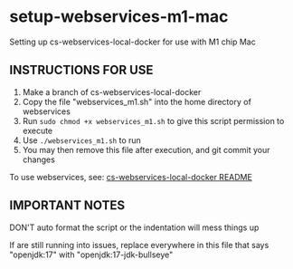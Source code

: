 # setup-webservices-m1-mac

Setting up cs-webservices-local-docker for use with M1 chip Mac

## INSTRUCTIONS FOR USE

1. Make a branch of cs-webservices-local-docker
2. Copy the file "webservices_m1.sh" into the home directory of webservices
3. Run `sudo chmod +x webservices_m1.sh` to give this script permission to execute
4. Use `./webservices_m1.sh` to run
5. You may then remove this file after execution, and git commit your changes

To use webservices, see:
[cs-webservices-local-docker README](https://github.com/control4/cs-webservices-local-docker/blob/develop/README.md)

## IMPORTANT NOTES

DON'T auto format the script or the indentation will mess things up

If are still running into issues, replace everywhere in this file that says "openjdk:17" with "openjdk:17-jdk-bullseye"
